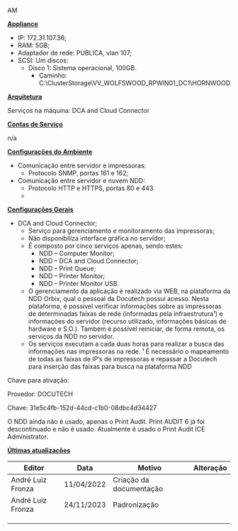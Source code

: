 AM

**<u>Appliance</u>**

- IP: 172.31.107.36;
- RAM: 5GB;
- Adaptador de rede: PUBLICA, vlan 107;
- SCSI: Um discos:
  - Disco 1: Sistema operacional, 100GB.
    - Caminho: C:\ClusterStorage\VV_WOLFSWOOD_RPWIN01_DC1\HORNWOOD

**<u>Arquitetura</u>**

Serviços na máquina: DCA and Cloud Connector

**<u>Contas de Serviço</u>**

n/a

**<u>Configurações do Ambiente</u>**

- Comunicação entre servidor e impressoras:
  - Protocolo SNMP, portas 161 e 162;
- Comunicação entre servidor e nuvem NDD:
  - Protocolo HTTP e HTTPS, portas 80 e 443.
  - 
**<u>Configurações Gerais</u>**

- DCA and Cloud Connector;
  - Serviço para gerenciamento e monitoramento das impressoras;
  - Não disponibiliza interface gráfica no servidor;
  - É composto por cinco serviços apenas, sendo estes:
    - NDD – Computer Monitor;
    - NDD – DCA and Cloud Connector;
    - NDD – Print Queue;
    - NDD – Printer Monitor;
    - NDD – Printer Monitor USB.
  - O gerenciamento da aplicação é realizado via WEB, na plataforma da NDD Orbix, qual o pessoal da Docutech possui acesso. Nesta plataforma, é possível verificar informações sobre as impressoras de determinadas faixas de rede (informadas pela infraestrutura¹) e informações do servidor (recurso utilizado, informações básicas de hardware e S.O.). Também é possível reiniciar, de forma remota, os serviços da NDD no servidor.
  - Os serviços executam a cada duas horas para realizar a busca das informações nas impressoras na rede.
¹ É necessário o mapeamento de todas as faixas de IP’s de impressoras e repassar a Docutech para inserção das faixas para busca na plataforma NDD

Chave para ativação:

Provedor: DOCUTECH

Chave: 31e5c4fb-152d-44cd-c1b0-08dbc4d34427

O NDD ainda não é usado, apenas o Print Audit. Print AUDIT 6 já foi descontinuado e não é usado. Atualmente é usado o Print Audit ICE Administrator.

**<u>Últimas atualizações</u>**  

| Editor            | Data       | Motivo                  | Alteração |
|-------------------|------------|-------------------------|-----------|
| André Luiz Fronza | 11/04/2022 | Criação da documentação |          |
| André Luiz Fronza | 24/11/2023 | Padronização            |           |
|                   |            |                         |           |
|                   |            |                         |           |
|                   |            |                         |           |

